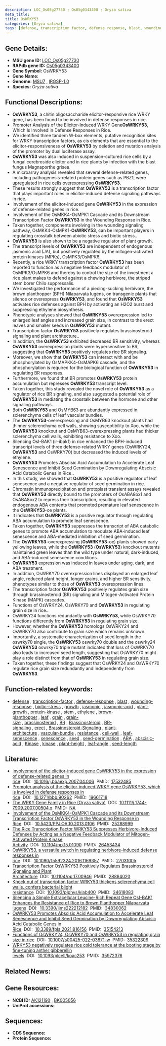 ```yaml
---
description: LOC_Os05g27730 ; Os05g0343400 ; Oryza sativa
meta_title:
title: OsWRKY53
categories: [Oryza sativa]
tags: [defense, transcription factor, defense response, blast, wounding response, biotic stress, growth, jasmonic, jasmonic acid, plant growth, protein kinase, stem, ethylene, brown planthopper, leaf, grain, grain size, brassinosteroid,  BR , Brassinosteroid, BR signaling, erect, Brassinosteroid Signaling, plant architecture, vascular bundle, resistance, cell wall, leaf senescence, senescence, seed, seed germination, ABA, abscisic acid,  ABA , Kinase, BR, kinase, plant height, leaf angle, seed length]
---
```


## Gene Details:
- **MSU gene ID:** [LOC_Os05g27730](http://rice.uga.edu/cgi-bin/ORF_infopage.cgi?orf=LOC_Os05g27730)  
- **RAPdb gene ID:** [Os05g0343400](https://rapdb.dna.affrc.go.jp/locus/?name=Os05g0343400)  
- **Gene Symbol:** OsWRKY53
- **Gene Name:**
- **Genome:**  [MSU7](http://rice.uga.edu/)&nbsp;,&nbsp;[IRGSP-1.0](https://rapdb.dna.affrc.go.jp/download/irgsp1.html)
- **Species:** *Oryza sativa*

## Functional Descriptions:
   - **OsWRKY53**, a chitin oligosaccharide elicitor-responsive rice WRKY gene, has been found to be involved in defense responses in rice.
   - Promoter Analysis of the Elicitor-Induced WRKY Gene**OsWRKY53**, Which Is Involved in Defense Responses in Rice.
   - We identified three tandem W-box elements, putative recognition sites for WRKY transcription factors, as cis elements that are essential to the elicitor-responsiveness of **OsWRKY53** by deletion and mutation analysis of the promoter by dual luciferase assay.
   - **OsWRKY53** was also induced in suspension-cultured rice cells by a fungal cerebroside elicitor and in rice plants by infection with the blast fungus Magnaporthe grisea.
   - A microarray analysis revealed that several defense-related genes, including pathogenesis-related protein genes such as PBZ1, were upregulated in rice cells overexpressing **OsWRKY53**.
   - These results strongly suggest that **OsWRKY53** is a transcription factor that plays important roles in elicitor-induced defense signaling pathways in rice.
   - Involvement of the elicitor-induced gene **OsWRKY53** in the expression of defense-related genes in rice.
   - Involvement of the OsMKK4-OsMPK1 Cascade and its Downstream Transcription Factor **OsWRKY53** in the Wounding Response in Rice.
   - Taken together, components involving in the wounding signaling pathway, OsMKK4-OsMPK1-**OsWRKY53**, can be important players in regulating crosstalk between abiotic stress and biotic stress..
   - **OsWRKY53** is also shown to be a negative regulator of plant growth.
   - The transcript levels of **OsWRKY53** are independent of endogenous jasmonic acid (JA), but positively regulated by the mitogen-activated protein kinases (MPKs), OsMPK3/OsMPK6.
   - Recently, a rice WRKY transcription factor **OsWRKY53** has been reported to function as a negative feedback modulator of OsMPK3/OsMPK6 and thereby to control the size of the investment a rice plant makes to defend against a chewing herbivore, the striped stem borer Chilo suppressalis.
   - We investigated the performance of a piecing-sucking herbivore, the brown planthopper (BPH) Nilaparvata lugens, on transgenic plants that silence or overexpress **OsWRKY53**, and found that **OsWRKY53** activates rice defenses against BPH by activating an H2O2 burst and suppressing ethylene biosynthesis.
   - Phenotypic analyses showed that **OsWRKY53** overexpression led to enlarged leaf angles and increased grain size, in contrast to the erect leaves and smaller seeds in **OsWRKY53** mutant.
   - Transcription factor **OsWRKY53** positively regulates brassinosteroid signaling and plant architecture..
   - In addition, the **OsWRKY53** exhibited decreased BR sensitivity, whereas **OsWRKY53** overexpression plants were hypersensitive to BR, suggesting that **OsWRKY53** positively regulates rice BR signaling.
   - Moreover, we show that **OsWRKY53** can interact with and be phosphorylated by OsMAPKK4-OsMAPK6 cascade, and the phosphorylation is required for the biological function of **OsWRKY53** in regulating BR responses.
   - Furthermore, we found that BR promotes **OsWRKY53** protein accumulation but represses **OsWRKY53** transcript level.
   - Taken together, this study revealed the novel role of **OsWRKY53** as a regulator of rice BR signaling, and also suggested a potential role of **OsWRKY53** in mediating the crosstalk between the hormone and other signaling pathways.
   - Both **OsWRKY53** and OsMYB63 are abundantly expressed in sclerenchyma cells of leaf vascular bundles.
   - The **OsWRKY53**-overexpressing and OsMYB63 knockout plants had thinner sclerenchyma cell walls, showing susceptibility to Xoo, while the **OsWRKY53** knockout and OsMYB63-overexpressing plants had thicker sclerenchyma cell walls, exhibiting resistance to Xoo.
   - Silencing OsI-BAK1 (ir-ibak1) in rice enhanced the BPH-induced transcript levels of three defense-related WRKY genes (OsWRKY24, **OsWRKY53** and OsWRKY70) but decreased the induced levels of ethylene.
   - **OsWRKY53** Promotes Abscisic Acid Accumulation to Accelerate Leaf Senescence and Inhibit Seed Germination by Downregulating Abscisic Acid Catabolic Genes in Rice..
   - In this study, we showed that **OsWRKY53** is a positive regulator of leaf senescence and a negative regulator of seed germination in rice.
   - Chromatin immunoprecipitation and protoplast transient assays revealed that **OsWRKY53** directly bound to the promoters of OsABA8ox1 and OsABA8ox2 to repress their transcription, resulting in elevated endogenous ABA contents that promoted premature leaf senescence in the **OsWRKY53**-oe plants.
   - It indicates that **OsWRKY53** is a positive regulator through regulating ABA accumulation to promote leaf senescence.
   - Taken together, **OsWRKY53** suppresses the transcript of ABA catabolic genes to promote ABA accumulation to modulate ABA-induced leaf senescence and ABA-mediated inhibition of seed germination.
   - The **OsWRKY53**-overexpressing (**OsWRKY53**-oe) plants showed early yellowing leaves, while the **OsWRKY53** (**OsWRKY53**) knockout mutants maintained green leaves than the wild type under natural, dark-induced, and ABA-induced senescence conditions.
   - **OsWRKY53** expression was induced in leaves under aging, dark, and ABA treatment.
   - In addition, OsWRKY70 overexpression lines displayed an enlarged leaf angle, reduced plant height, longer grains, and higher BR sensitivity, phenotypes similar to those of **OsWRKY53** overexpression lines.
   - The transcription factor **OsWRKY53** positively regulates grain size through brassinosteroid (BR) signaling and Mitogen-Activated Protein Kinase (MAPK) cascades.
   - Functions of OsWRKY24, OsWRKY70 and **OsWRKY53** in regulating grain size in rice..
   - OsWRKY24 functions redundantly with **OsWRKY53**, while OsWRKY70 functions differently from **OsWRKY53** in regulating grain size.
   - However, whether the **OsWRKY53** homologs OsWRKY24 and OsWRKY70 also contribute to grain size which remains unknown.
   - Importantly, a systematic characterization of seed length in the oswrky70 single, the **OsWRKY53** oswrky70 double and the oswrky24 **OsWRKY53** oswrky70 triple mutant indicated that loss of OsWRKY70 also leads to increased seed length, suggesting that OsWRKY70 might play a role distinct from that of **OsWRKY53** in regulating grain size.
   - Taken together, these findings suggest that OsWRKY24 and OsWRKY70 regulate rice grain size redundantly and independently from **OsWRKY53**.

## Function-related keywords:
   - [defense](/tags/defense/)&nbsp;,&nbsp;[transcription-factor](/tags/transcription-factor/)&nbsp;,&nbsp;[defense-response](/tags/defense-response/)&nbsp;,&nbsp;[blast](/tags/blast/)&nbsp;,&nbsp;[wounding-response](/tags/wounding-response/)&nbsp;,&nbsp;[biotic-stress](/tags/biotic-stress/)&nbsp;,&nbsp;[growth](/tags/growth/)&nbsp;,&nbsp;[jasmonic](/tags/jasmonic/)&nbsp;,&nbsp;[jasmonic-acid](/tags/jasmonic-acid/)&nbsp;,&nbsp;[plant-growth](/tags/plant-growth/)&nbsp;,&nbsp;[protein-kinase](/tags/protein-kinase/)&nbsp;,&nbsp;[stem](/tags/stem/)&nbsp;,&nbsp;[ethylene](/tags/ethylene/)&nbsp;,&nbsp;[brown-planthopper](/tags/brown-planthopper/)&nbsp;,&nbsp;[leaf](/tags/leaf/)&nbsp;,&nbsp;[grain](/tags/grain/)&nbsp;,&nbsp;[grain-size](/tags/grain-size/)&nbsp;,&nbsp;[brassinosteroid](/tags/brassinosteroid/)&nbsp;,&nbsp;[BR](/tags/BR/)&nbsp;,&nbsp;[Brassinosteroid](/tags/Brassinosteroid/)&nbsp;,&nbsp;[BR-signaling](/tags/BR-signaling/)&nbsp;,&nbsp;[erect](/tags/erect/)&nbsp;,&nbsp;[Brassinosteroid-Signaling](/tags/Brassinosteroid-Signaling/)&nbsp;,&nbsp;[plant-architecture](/tags/plant-architecture/)&nbsp;,&nbsp;[vascular-bundle](/tags/vascular-bundle/)&nbsp;,&nbsp;[resistance](/tags/resistance/)&nbsp;,&nbsp;[cell-wall](/tags/cell-wall/)&nbsp;,&nbsp;[leaf-senescence](/tags/leaf-senescence/)&nbsp;,&nbsp;[senescence](/tags/senescence/)&nbsp;,&nbsp;[seed](/tags/seed/)&nbsp;,&nbsp;[seed-germination](/tags/seed-germination/)&nbsp;,&nbsp;[ABA](/tags/ABA/)&nbsp;,&nbsp;[abscisic-acid](/tags/abscisic-acid/)&nbsp;,&nbsp;[Kinase](/tags/Kinase/)&nbsp;,&nbsp;[kinase](/tags/kinase/)&nbsp;,&nbsp;[plant-height](/tags/plant-height/)&nbsp;,&nbsp;[leaf-angle](/tags/leaf-angle/)&nbsp;,&nbsp;[seed-length](/tags/seed-length/)

## Literature:
   - [Involvement of the elicitor-induced gene OsWRKY53 in the expression of defense-related genes in rice](https://www.doi.org/10.1016/j.bbaexp.2007.04.006)&nbsp;&nbsp;DOI:&nbsp;&nbsp;[10.1016/j.bbaexp.2007.04.006](https://www.doi.org/10.1016/j.bbaexp.2007.04.006)&nbsp;&nbsp;PMID:&nbsp;&nbsp;[17532485](https://pubmed.ncbi.nlm.nih.gov/17532485/)
   - [Promoter analysis of the elicitor-induced WRKY gene OsWRKY53, which is involved in defense responses in rice](https://www.doi.org/10.1271/bbb.90262)&nbsp;&nbsp;DOI:&nbsp;&nbsp;[10.1271/bbb.90262](https://www.doi.org/10.1271/bbb.90262)&nbsp;&nbsp;PMID:&nbsp;&nbsp;[19661718](https://pubmed.ncbi.nlm.nih.gov/19661718/)
   - [The WRKY Gene Family in Rice (Oryza sativa)](https://www.doi.org/10.1111/j.1744-7909.2007.00504.x)&nbsp;&nbsp;DOI:&nbsp;&nbsp;[10.1111/j.1744-7909.2007.00504.x](https://www.doi.org/10.1111/j.1744-7909.2007.00504.x)&nbsp;&nbsp;PMID:&nbsp;&nbsp;[NA](https://pubmed.ncbi.nlm.nih.gov/NA/)
   - [Involvement of the OsMKK4-OsMPK1 Cascade and its Downstream Transcription Factor OsWRKY53 in the Wounding Response in Rice](https://www.doi.org/10.5423/PPJ.OA.10.2013.0106)&nbsp;&nbsp;DOI:&nbsp;&nbsp;[10.5423/PPJ.OA.10.2013.0106](https://www.doi.org/10.5423/PPJ.OA.10.2013.0106)&nbsp;&nbsp;PMID:&nbsp;&nbsp;[25288999](https://pubmed.ncbi.nlm.nih.gov/25288999/)
   - [The Rice Transcription Factor WRKY53 Suppresses Herbivore-Induced Defenses by Acting as a Negative Feedback Modulator of Mitogen-Activated Protein Kinase Activity](https://www.doi.org/10.1104/pp.15.01090)&nbsp;&nbsp;DOI:&nbsp;&nbsp;[10.1104/pp.15.01090](https://www.doi.org/10.1104/pp.15.01090)&nbsp;&nbsp;PMID:&nbsp;&nbsp;[26453434](https://pubmed.ncbi.nlm.nih.gov/26453434/)
   - [OsWRKY53, a versatile switch in regulating herbivore-induced defense responses in rice](https://www.doi.org/10.1080/15592324.2016.1169357)&nbsp;&nbsp;DOI:&nbsp;&nbsp;[10.1080/15592324.2016.1169357](https://www.doi.org/10.1080/15592324.2016.1169357)&nbsp;&nbsp;PMID:&nbsp;&nbsp;[27031005](https://pubmed.ncbi.nlm.nih.gov/27031005/)
   - [Transcription Factor OsWRKY53 Positively Regulates Brassinosteroid Signaling and Plant Architecture](https://www.doi.org/10.1104/pp.17.00946)&nbsp;&nbsp;DOI:&nbsp;&nbsp;[10.1104/pp.17.00946](https://www.doi.org/10.1104/pp.17.00946)&nbsp;&nbsp;PMID:&nbsp;&nbsp;[28894020](https://pubmed.ncbi.nlm.nih.gov/28894020/)
   - [Knock out of transcription factor WRKY53 thickens sclerenchyma cell walls, confers bacterial blight resistance](https://www.doi.org/10.1093/plphys/kiab400)&nbsp;&nbsp;DOI:&nbsp;&nbsp;[10.1093/plphys/kiab400](https://www.doi.org/10.1093/plphys/kiab400)&nbsp;&nbsp;PMID:&nbsp;&nbsp;[34618083](https://pubmed.ncbi.nlm.nih.gov/34618083/)
   - [Silencing a Simple Extracellular Leucine-Rich Repeat Gene OsI-BAK1 Enhances the Resistance of Rice to Brown Planthopper Nilaparvata lugens](https://www.doi.org/10.3390/ijms222212182)&nbsp;&nbsp;DOI:&nbsp;&nbsp;[10.3390/ijms222212182](https://www.doi.org/10.3390/ijms222212182)&nbsp;&nbsp;PMID:&nbsp;&nbsp;[34830062](https://pubmed.ncbi.nlm.nih.gov/34830062/)
   - [OsWRKY53 Promotes Abscisic Acid Accumulation to Accelerate Leaf Senescence and Inhibit Seed Germination by Downregulating Abscisic Acid Catabolic Genes in Rice](https://www.doi.org/10.3389/fpls.2021.816156)&nbsp;&nbsp;DOI:&nbsp;&nbsp;[10.3389/fpls.2021.816156](https://www.doi.org/10.3389/fpls.2021.816156)&nbsp;&nbsp;PMID:&nbsp;&nbsp;[35154213](https://pubmed.ncbi.nlm.nih.gov/35154213/)
   - [Functions of OsWRKY24, OsWRKY70 and OsWRKY53 in regulating grain size in rice](https://www.doi.org/10.1007/s00425-022-03871-w)&nbsp;&nbsp;DOI:&nbsp;&nbsp;[10.1007/s00425-022-03871-w](https://www.doi.org/10.1007/s00425-022-03871-w)&nbsp;&nbsp;PMID:&nbsp;&nbsp;[35322309](https://pubmed.ncbi.nlm.nih.gov/35322309/)
   - [WRKY53 negatively regulates rice cold tolerance at the booting stage by fine-tuning anther gibberellin levels](https://www.doi.org/10.1093/plcell/koac253)&nbsp;&nbsp;DOI:&nbsp;&nbsp;[10.1093/plcell/koac253](https://www.doi.org/10.1093/plcell/koac253)&nbsp;&nbsp;PMID:&nbsp;&nbsp;[35972376](https://pubmed.ncbi.nlm.nih.gov/35972376/)

## Related News:

## Gene Resources:
- **NCBI ID:**  [AK121190](http://www.ncbi.nlm.nih.gov/nuccore/AK121190)&nbsp;,&nbsp;[BK005056](http://www.ncbi.nlm.nih.gov/nuccore/BK005056)
- **UniProt accessions:** [](https://www.uniprot.org/uniprotkb//entry)

## Sequences:
- **CDS Sequence:**
- **Protein Sequence:**
